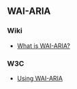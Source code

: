 ## WAI-ARIA

### Wiki

- [What is WAI-ARIA?](http://en.wikipedia.org/wiki/WAI-ARIA)

### W3C

- [Using WAI-ARIA](http://www.w3.org/TR/wai-aria/usage#usage_intro)
